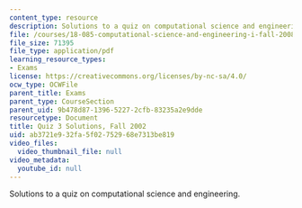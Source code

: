 ```yaml
---
content_type: resource
description: Solutions to a quiz on computational science and engineering.
file: /courses/18-085-computational-science-and-engineering-i-fall-2008/ab3721e932fa5f02752968e7313be819_f02q3sol.pdf
file_size: 71395
file_type: application/pdf
learning_resource_types:
- Exams
license: https://creativecommons.org/licenses/by-nc-sa/4.0/
ocw_type: OCWFile
parent_title: Exams
parent_type: CourseSection
parent_uid: 9b478d87-1396-5227-2cfb-83235a2e9dde
resourcetype: Document
title: Quiz 3 Solutions, Fall 2002
uid: ab3721e9-32fa-5f02-7529-68e7313be819
video_files:
  video_thumbnail_file: null
video_metadata:
  youtube_id: null
---
```

Solutions to a quiz on computational science and engineering.